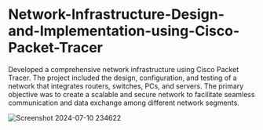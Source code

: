 # Network-Infrastructure-Design-and-Implementation-using-Cisco-Packet-Tracer
Developed a comprehensive network infrastructure using Cisco Packet Tracer.
The project included the design, configuration, and testing of a network that integrates routers, switches, PCs, and servers. The primary objective was to create a scalable and secure network to facilitate seamless communication and data exchange among different network segments.

![Screenshot 2024-07-10 234622](https://github.com/aashexsh07/Network-Infrastructure-Design-and-Implementation-using-Cisco-Packet-Tracer/assets/151196898/ed624600-d8e6-435b-9086-497a7f0afcef)
